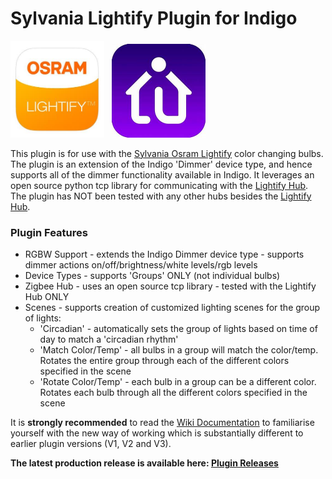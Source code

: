 # Sylvania Lightify Plugin for Indigo

<img src="/assets/img/lightify-icon.png" width="150"/>&nbsp;&nbsp;&nbsp;<img src="/assets/img/indigo-icon.png" width="150"/>

This plugin is for use with the [Sylvania Osram Lightify][2] color changing bulbs. The plugin is an extension of the Indigo 'Dimmer'
device type, and hence supports all of the dimmer functionality available in Indigo. It leverages an open source python tcp library
for communicating with the [Lightify Hub][1]. The plugin has NOT been tested with any other hubs besides the [Lightify Hub][1].

### Plugin Features
* RGBW Support - extends the Indigo Dimmer device type - supports dimmer actions on/off/brightness/white levels/rgb levels
* Device Types - supports 'Groups' ONLY (not individual bulbs)
* Zigbee Hub - uses an open source tcp library - tested with the Lightify Hub ONLY
* Scenes - supports creation of customized lighting scenes for the group of lights:
  * 'Circadian' - automatically sets the group of lights based on time of day to match a 'circadian rhythm'
  * 'Match Color/Temp' - all bulbs in a group will match the color/temp. Rotates the entire group through each of the different colors specified in the scene
  * 'Rotate Color/Temp' - each bulb in a group can be a different color. Rotates each bulb through all the different colors specified in the scene

It is **strongly recommended** to read the [Wiki Documentation][3] to familiarise yourself with the new way of working which is substantially different to earlier plugin versions (V1, V2 and V3).

**The latest production release is available here: [Plugin Releases][4]**

[1]: https://consumer.sylvania.com/our-products/smart/getting-started/
[2]: https://consumer.sylvania.com/our-products/smart/sylvania-smart-zigbee-products-menu/index.jsp
[3]: https://github.com/rbdubz3/sylvania-lightify-indigo/wiki
[4]: https://github.com/rbdubz3/sylvania-lightify-indigo/releases